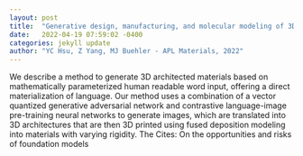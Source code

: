 ```yaml
---
layout: post
title:  "Generative design, manufacturing, and molecular modeling of 3D architected materials based on natural language input"
date:   2022-04-19 07:59:02 -0400
categories: jekyll update
author: "YC Hsu, Z Yang, MJ Buehler - APL Materials, 2022"
---
```

We describe a method to generate 3D architected materials based on mathematically parameterized human readable word input, offering a direct materialization of language. Our method uses a combination of a vector quantized generative adversarial network and contrastive language-image pre-training neural networks to generate images, which are translated into 3D architectures that are then 3D printed using fused deposition modeling into materials with varying rigidity. The Cites: On the opportunities and risks of foundation models